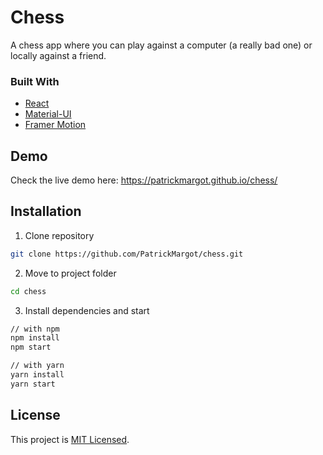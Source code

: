 # Chess
A chess app where you can play against a computer (a really bad one) or locally against a friend. 
### Built With
* [React](https://reactjs.org/)
* [Material-UI](https://material-ui.com/)
* [Framer Motion](https://www.framer.com/motion/)
## Demo
Check the live demo here: https://patrickmargot.github.io/chess/
## Installation
1. Clone repository
```sh
git clone https://github.com/PatrickMargot/chess.git
```
2. Move to project folder
```sh
cd chess
````
3. Install dependencies and start
```sh
// with npm
npm install
npm start

// with yarn
yarn install
yarn start
```
## License
This project is [MIT Licensed](https://choosealicense.com/licenses/mit/).

